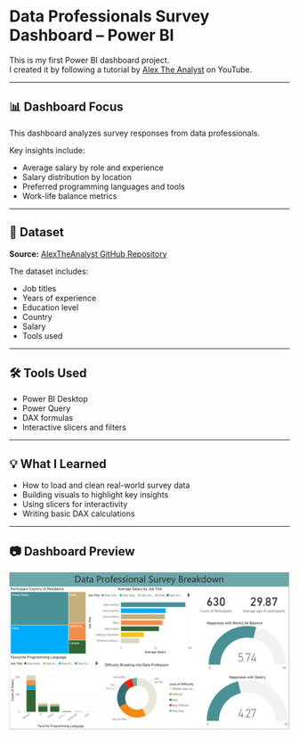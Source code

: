 # Data Professionals Survey Dashboard – Power BI

This is my first Power BI dashboard project.  
I created it by following a tutorial by [Alex The Analyst](https://www.youtube.com/c/AlexTheAnalyst) on YouTube.

---

## 📊 Dashboard Focus

This dashboard analyzes survey responses from data professionals.

Key insights include:
- Average salary by role and experience
- Salary distribution by location
- Preferred programming languages and tools
- Work-life balance metrics

---

## 📁 Dataset

**Source:** [AlexTheAnalyst GitHub Repository](https://github.com/AlexTheAnalyst/Power-BI/commits?author=AlexTheAnalyst)

The dataset includes:
- Job titles
- Years of experience
- Education level
- Country
- Salary
- Tools used

---

## 🛠️ Tools Used

- Power BI Desktop  
- Power Query  
- DAX formulas  
- Interactive slicers and filters

---

## 💡 What I Learned

- How to load and clean real-world survey data  
- Building visuals to highlight key insights  
- Using slicers for interactivity  
- Writing basic DAX calculations

---

## 📷 Dashboard Preview

![Dashboard Preview](Dashboard_preview.png)


